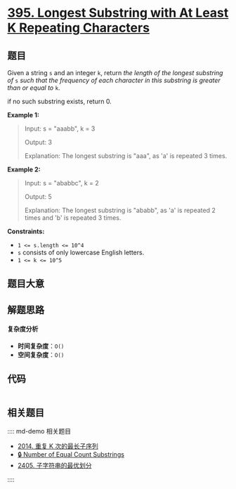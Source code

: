 # [395. Longest Substring with At Least K Repeating Characters](https://leetcode.com/problems/longest-substring-with-at-least-k-repeating-characters/)

## 题目

Given a string `s` and an integer `k`, return _the length of the longest
substring of_ `s` _such that the frequency of each character in this substring
is greater than or equal to_ `k`.

if no such substring exists, return 0.

**Example 1:**

> Input: s = "aaabb", k = 3
>
> Output: 3
>
> Explanation: The longest substring is "aaa", as 'a' is repeated 3 times.

**Example 2:**

> Input: s = "ababbc", k = 2
>
> Output: 5
>
> Explanation: The longest substring is "ababb", as 'a' is repeated 2 times and 'b' is repeated 3 times.

**Constraints:**

- `1 <= s.length <= 10^4`
- `s` consists of only lowercase English letters.
- `1 <= k <= 10^5`

## 题目大意

## 解题思路

#### 复杂度分析

- **时间复杂度**：`O()`
- **空间复杂度**：`O()`

## 代码

```javascript

```

## 相关题目

:::: md-demo 相关题目

- [2014. 重复 K 次的最长子序列](https://leetcode.com/problems/longest-subsequence-repeated-k-times)
- [🔒 Number of Equal Count Substrings](https://leetcode.com/problems/number-of-equal-count-substrings)
- [2405. 子字符串的最优划分](https://leetcode.com/problems/optimal-partition-of-string)

::::
